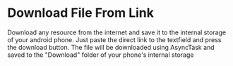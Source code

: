# Download File From Link
 Download any resource from the internet and save it to the internal storage of your android phone. Just paste the direct link to the textfield and press the download button. The file will be downloaded using AsyncTask and saved to the "Download" folder of your phone's internal storage

